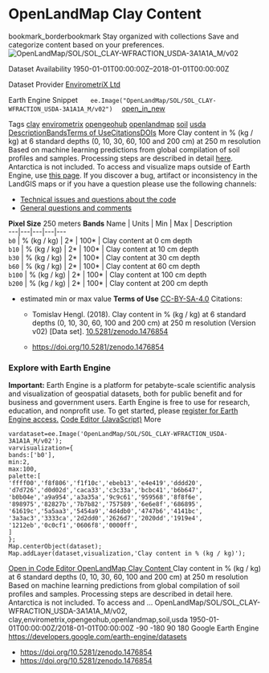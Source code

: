  
#  OpenLandMap Clay Content 
bookmark_borderbookmark Stay organized with collections  Save and categorize content based on your preferences.
![OpenLandMap/SOL/SOL_CLAY-WFRACTION_USDA-3A1A1A_M/v02](https://developers.google.com/earth-engine/datasets/images/OpenLandMap/OpenLandMap_SOL_SOL_CLAY-WFRACTION_USDA-3A1A1A_M_v02_sample.png) 

Dataset Availability
    1950-01-01T00:00:00Z–2018-01-01T00:00:00Z 

Dataset Provider
     [ EnvirometriX Ltd ](https://doi.org/10.5281/zenodo.1476854) 

Earth Engine Snippet
     `    ee.Image("OpenLandMap/SOL/SOL_CLAY-WFRACTION_USDA-3A1A1A_M/v02")   ` [ open_in_new ](https://code.earthengine.google.com/?scriptPath=Examples:Datasets/OpenLandMap/OpenLandMap_SOL_SOL_CLAY-WFRACTION_USDA-3A1A1A_M_v02) 

Tags
     [clay](https://developers.google.com/earth-engine/datasets/tags/clay) [envirometrix](https://developers.google.com/earth-engine/datasets/tags/envirometrix) [opengeohub](https://developers.google.com/earth-engine/datasets/tags/opengeohub) [openlandmap](https://developers.google.com/earth-engine/datasets/tags/openlandmap) [soil](https://developers.google.com/earth-engine/datasets/tags/soil) [usda](https://developers.google.com/earth-engine/datasets/tags/usda)
[Description](https://developers.google.com/earth-engine/datasets/catalog/OpenLandMap_SOL_SOL_CLAY-WFRACTION_USDA-3A1A1A_M_v02#description)[Bands](https://developers.google.com/earth-engine/datasets/catalog/OpenLandMap_SOL_SOL_CLAY-WFRACTION_USDA-3A1A1A_M_v02#bands)[Terms of Use](https://developers.google.com/earth-engine/datasets/catalog/OpenLandMap_SOL_SOL_CLAY-WFRACTION_USDA-3A1A1A_M_v02#terms-of-use)[Citations](https://developers.google.com/earth-engine/datasets/catalog/OpenLandMap_SOL_SOL_CLAY-WFRACTION_USDA-3A1A1A_M_v02#citations)[DOIs](https://developers.google.com/earth-engine/datasets/catalog/OpenLandMap_SOL_SOL_CLAY-WFRACTION_USDA-3A1A1A_M_v02#dois) More
Clay content in % (kg / kg) at 6 standard depths (0, 10, 30, 60, 100 and 200 cm) at 250 m resolution
Based on machine learning predictions from global compilation of soil profiles and samples. Processing steps are described in detail [here](https://gitlab.com/openlandmap/global-layers/tree/master/soil). Antarctica is not included.
To access and visualize maps outside of Earth Engine, use [this page](https://opengeohub.org/about-openlandmap).
If you discover a bug, artifact or inconsistency in the LandGIS maps or if you have a question please use the following channels:
  * [Technical issues and questions about the code](https://gitlab.com/openlandmap/global-layers/issues)
  * [General questions and comments](https://disqus.com/home/forums/landgis/)


**Pixel Size** 250 meters 
**Bands**
Name | Units | Min | Max | Description  
---|---|---|---|---  
`b0` | % (kg / kg) |  2*  |  100*  | Clay content at 0 cm depth  
`b10` | % (kg / kg) |  2*  |  100*  | Clay content at 10 cm depth  
`b30` | % (kg / kg) |  2*  |  100*  | Clay content at 30 cm depth  
`b60` | % (kg / kg) |  2*  |  100*  | Clay content at 60 cm depth  
`b100` | % (kg / kg) |  2*  |  100*  | Clay content at 100 cm depth  
`b200` | % (kg / kg) |  2*  |  100*  | Clay content at 200 cm depth  
* estimated min or max value 
**Terms of Use**
[CC-BY-SA-4.0](https://spdx.org/licenses/CC-BY-SA-4.0.html)
Citations:
  * Tomislav Hengl. (2018). Clay content in % (kg / kg) at 6 standard depths (0, 10, 30, 60, 100 and 200 cm) at 250 m resolution (Version v02) [Data set]. [10.5281/zenodo.1476854](https://doi.org/10.5281/zenodo.1476854)


  * [ https://doi.org/10.5281/zenodo.1476854 ](https://doi.org/10.5281/zenodo.1476854)


### Explore with Earth Engine
**Important:** Earth Engine is a platform for petabyte-scale scientific analysis and visualization of geospatial datasets, both for public benefit and for business and government users. Earth Engine is free to use for research, education, and nonprofit use. To get started, please [register for Earth Engine access.](https://console.cloud.google.com/earth-engine)
[Code Editor (JavaScript)](https://developers.google.com/earth-engine/datasets/catalog/OpenLandMap_SOL_SOL_CLAY-WFRACTION_USDA-3A1A1A_M_v02#code-editor-javascript-sample) More
```
vardataset=ee.Image('OpenLandMap/SOL/SOL_CLAY-WFRACTION_USDA-3A1A1A_M/v02');
varvisualization={
bands:['b0'],
min:2,
max:100,
palette:[
'ffff00','f8f806','f1f10c','ebeb13','e4e419','dddd20',
'd7d726','d0d02d','caca33','c3c33a','bcbc41','b6b647',
'b0b04e','a9a954','a3a35a','9c9c61','959568','8f8f6e',
'898975','82827b','7b7b82','757589','6e6e8f','686895',
'61619c','5a5aa3','5454a9','4d4db0','4747b6','4141bc',
'3a3ac3','3333ca','2d2dd0','2626d7','2020dd','1919e4',
'1212eb','0c0cf1','0606f8','0000ff',
]
};
Map.centerObject(dataset);
Map.addLayer(dataset,visualization,'Clay content in % (kg / kg)');
```
[ Open in Code Editor ](https://code.earthengine.google.com/?scriptPath=Examples:Datasets/OpenLandMap/OpenLandMap_SOL_SOL_CLAY-WFRACTION_USDA-3A1A1A_M_v02)
[ OpenLandMap Clay Content ](https://developers.google.com/earth-engine/datasets/catalog/OpenLandMap_SOL_SOL_CLAY-WFRACTION_USDA-3A1A1A_M_v02)
Clay content in % (kg / kg) at 6 standard depths (0, 10, 30, 60, 100 and 200 cm) at 250 m resolution Based on machine learning predictions from global compilation of soil profiles and samples. Processing steps are described in detail here. Antarctica is not included. To access and …
OpenLandMap/SOL/SOL_CLAY-WFRACTION_USDA-3A1A1A_M/v02, clay,envirometrix,opengeohub,openlandmap,soil,usda 
1950-01-01T00:00:00Z/2018-01-01T00:00:00Z
-90 -180 90 180 
Google Earth Engine
https://developers.google.com/earth-engine/datasets
  * [ https://doi.org/10.5281/zenodo.1476854 ](https://doi.org/https://doi.org/10.5281/zenodo.1476854)
  * [ https://doi.org/10.5281/zenodo.1476854 ](https://doi.org/https://developers.google.com/earth-engine/datasets/catalog/OpenLandMap_SOL_SOL_CLAY-WFRACTION_USDA-3A1A1A_M_v02)


